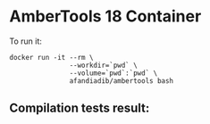 # AmberTools 18 Container

To run it:
```
docker run -it --rm \
               --workdir=`pwd` \
               --volume=`pwd`:`pwd` \
               afandiadib/ambertools bash
```
## Compilation tests result:


